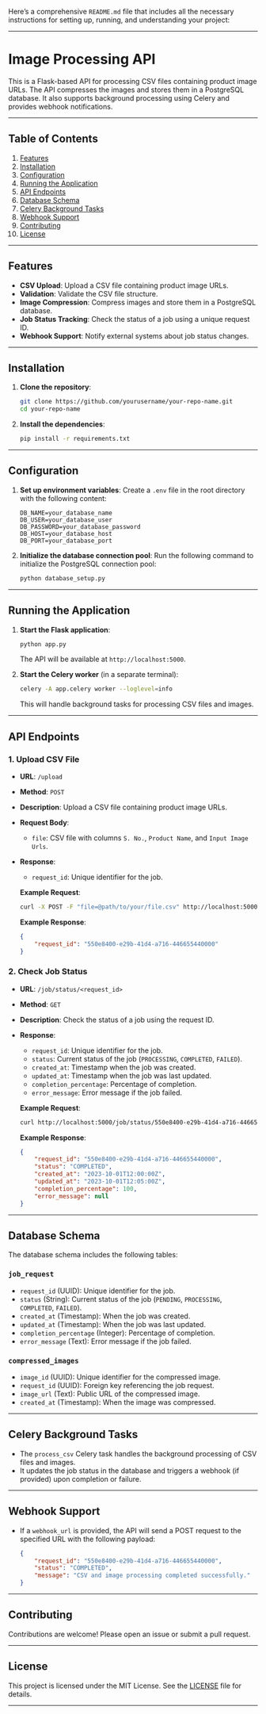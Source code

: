 Here’s a comprehensive `README.md` file that includes all the necessary instructions for setting up, running, and understanding your project:

---

# Image Processing API

This is a Flask-based API for processing CSV files containing product image URLs. The API compresses the images and stores them in a PostgreSQL database. It also supports background processing using Celery and provides webhook notifications.

---

## Table of Contents

1. [Features](#features)
2. [Installation](#installation)
3. [Configuration](#configuration)
4. [Running the Application](#running-the-application)
5. [API Endpoints](#api-endpoints)
6. [Database Schema](#database-schema)
7. [Celery Background Tasks](#celery-background-tasks)
8. [Webhook Support](#webhook-support)
9. [Contributing](#contributing)
10. [License](#license)

---

## Features

- **CSV Upload**: Upload a CSV file containing product image URLs.
- **Validation**: Validate the CSV file structure.
- **Image Compression**: Compress images and store them in a PostgreSQL database.
- **Job Status Tracking**: Check the status of a job using a unique request ID.
- **Webhook Support**: Notify external systems about job status changes.

---

## Installation

1. **Clone the repository**:
   ```bash
   git clone https://github.com/yourusername/your-repo-name.git
   cd your-repo-name
   ```

2. **Install the dependencies**:
   ```bash
   pip install -r requirements.txt
   ```

---

## Configuration

1. **Set up environment variables**:
   Create a `.env` file in the root directory with the following content:
   ```plaintext
   DB_NAME=your_database_name
   DB_USER=your_database_user
   DB_PASSWORD=your_database_password
   DB_HOST=your_database_host
   DB_PORT=your_database_port
   ```

2. **Initialize the database connection pool**:
   Run the following command to initialize the PostgreSQL connection pool:
   ```bash
   python database_setup.py
   ```

---

## Running the Application

1. **Start the Flask application**:
   ```bash
   python app.py
   ```
   The API will be available at `http://localhost:5000`.

2. **Start the Celery worker** (in a separate terminal):
   ```bash
   celery -A app.celery worker --loglevel=info
   ```
   This will handle background tasks for processing CSV files and images.

---

## API Endpoints

### 1. Upload CSV File

- **URL**: `/upload`
- **Method**: `POST`
- **Description**: Upload a CSV file containing product image URLs.
- **Request Body**:
  - `file`: CSV file with columns `S. No.`, `Product Name`, and `Input Image Urls`.
- **Response**:
  - `request_id`: Unique identifier for the job.

   **Example Request**:
   ```bash
   curl -X POST -F "file=@path/to/your/file.csv" http://localhost:5000/upload
   ```

   **Example Response**:
   ```json
   {
       "request_id": "550e8400-e29b-41d4-a716-446655440000"
   }
   ```

### 2. Check Job Status

- **URL**: `/job/status/<request_id>`
- **Method**: `GET`
- **Description**: Check the status of a job using the request ID.
- **Response**:
  - `request_id`: Unique identifier for the job.
  - `status`: Current status of the job (`PROCESSING`, `COMPLETED`, `FAILED`).
  - `created_at`: Timestamp when the job was created.
  - `updated_at`: Timestamp when the job was last updated.
  - `completion_percentage`: Percentage of completion.
  - `error_message`: Error message if the job failed.

   **Example Request**:
   ```bash
   curl http://localhost:5000/job/status/550e8400-e29b-41d4-a716-446655440000
   ```

   **Example Response**:
   ```json
   {
       "request_id": "550e8400-e29b-41d4-a716-446655440000",
       "status": "COMPLETED",
       "created_at": "2023-10-01T12:00:00Z",
       "updated_at": "2023-10-01T12:05:00Z",
       "completion_percentage": 100,
       "error_message": null
   }
   ```

---

## Database Schema

The database schema includes the following tables:

### `job_request`
- `request_id` (UUID): Unique identifier for the job.
- `status` (String): Current status of the job (`PENDING`, `PROCESSING`, `COMPLETED`, `FAILED`).
- `created_at` (Timestamp): When the job was created.
- `updated_at` (Timestamp): When the job was last updated.
- `completion_percentage` (Integer): Percentage of completion.
- `error_message` (Text): Error message if the job failed.

### `compressed_images`
- `image_id` (UUID): Unique identifier for the compressed image.
- `request_id` (UUID): Foreign key referencing the job request.
- `image_url` (Text): Public URL of the compressed image.
- `created_at` (Timestamp): When the image was compressed.

---

## Celery Background Tasks

- The `process_csv` Celery task handles the background processing of CSV files and images.
- It updates the job status in the database and triggers a webhook (if provided) upon completion or failure.

---

## Webhook Support

- If a `webhook_url` is provided, the API will send a POST request to the specified URL with the following payload:
  ```json
  {
      "request_id": "550e8400-e29b-41d4-a716-446655440000",
      "status": "COMPLETED",
      "message": "CSV and image processing completed successfully."
  }
  ```

---

## Contributing

Contributions are welcome! Please open an issue or submit a pull request.

---

## License

This project is licensed under the MIT License. See the [LICENSE](LICENSE) file for details.

---

